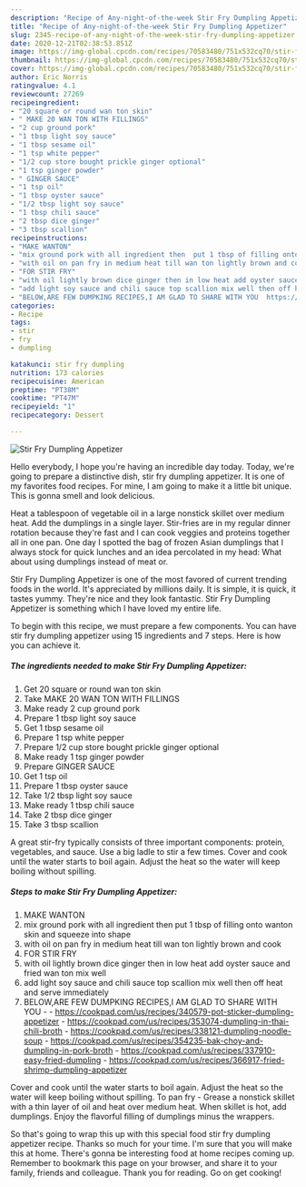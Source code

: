 ```yaml
---
description: "Recipe of Any-night-of-the-week Stir Fry Dumpling Appetizer"
title: "Recipe of Any-night-of-the-week Stir Fry Dumpling Appetizer"
slug: 2345-recipe-of-any-night-of-the-week-stir-fry-dumpling-appetizer
date: 2020-12-21T02:38:53.851Z
image: https://img-global.cpcdn.com/recipes/70583480/751x532cq70/stir-fry-dumpling-appetizer-recipe-main-photo.jpg
thumbnail: https://img-global.cpcdn.com/recipes/70583480/751x532cq70/stir-fry-dumpling-appetizer-recipe-main-photo.jpg
cover: https://img-global.cpcdn.com/recipes/70583480/751x532cq70/stir-fry-dumpling-appetizer-recipe-main-photo.jpg
author: Eric Norris
ratingvalue: 4.1
reviewcount: 27269
recipeingredient:
- "20 square or round wan ton skin"
- " MAKE 20 WAN TON WITH FILLINGS"
- "2 cup ground pork"
- "1 tbsp light soy sauce"
- "1 tbsp sesame oil"
- "1 tsp white pepper"
- "1/2 cup store bought prickle ginger optional"
- "1 tsp ginger powder"
- " GINGER SAUCE"
- "1 tsp oil"
- "1 tbsp oyster sauce"
- "1/2 tbsp light soy sauce"
- "1 tbsp chili sauce"
- "2 tbsp dice ginger"
- "3 tbsp scallion"
recipeinstructions:
- "MAKE WANTON"
- "mix ground pork with all ingredient then  put 1 tbsp of filling onto wanton skin and squeeze into shape"
- "with oil on pan fry in medium heat till wan ton lightly brown and cook"
- "FOR STIR FRY"
- "with oil lightly brown dice ginger then in low heat add oyster sauce and fried wan ton mix well"
- "add light soy sauce and chili sauce top scallion mix well then off heat and serve immediately"
- "BELOW,ARE FEW DUMPKING RECIPES,I AM GLAD TO SHARE WITH YOU  https://cookpad.com/us/recipes/340579-pot-sticker-dumpling-appetizer https://cookpad.com/us/recipes/353074-dumpling-in-thai-chili-broth https://cookpad.com/us/recipes/338121-dumpling-noodle-soup https://cookpad.com/us/recipes/354235-bak-choy-and-dumpling-in-pork-broth https://cookpad.com/us/recipes/337910-easy-fried-dumpling https://cookpad.com/us/recipes/366917-fried-shrimp-dumpling-appetizer"
categories:
- Recipe
tags:
- stir
- fry
- dumpling

katakunci: stir fry dumpling 
nutrition: 173 calories
recipecuisine: American
preptime: "PT38M"
cooktime: "PT47M"
recipeyield: "1"
recipecategory: Dessert

---
```



![Stir Fry Dumpling Appetizer](https://img-global.cpcdn.com/recipes/70583480/751x532cq70/stir-fry-dumpling-appetizer-recipe-main-photo.jpg)

Hello everybody, I hope you're having an incredible day today. Today, we're going to prepare a distinctive dish, stir fry dumpling appetizer. It is one of my favorites food recipes. For mine, I am going to make it a little bit unique. This is gonna smell and look delicious.

Heat a tablespoon of vegetable oil in a large nonstick skillet over medium heat. Add the dumplings in a single layer. Stir-fries are in my regular dinner rotation because they&#39;re fast and I can cook veggies and proteins together all in one pan. One day I spotted the bag of frozen Asian dumplings that I always stock for quick lunches and an idea percolated in my head: What about using dumplings instead of meat or.

Stir Fry Dumpling Appetizer is one of the most favored of current trending foods in the world. It's appreciated by millions daily. It is simple, it is quick, it tastes yummy. They're nice and they look fantastic. Stir Fry Dumpling Appetizer is something which I have loved my entire life.


To begin with this recipe, we must prepare a few components. You can have stir fry dumpling appetizer using 15 ingredients and 7 steps. Here is how you can achieve it.

<!--inarticleads1-->

##### The ingredients needed to make Stir Fry Dumpling Appetizer:

1. Get 20 square or round wan ton skin
1. Take  MAKE 20 WAN TON WITH FILLINGS
1. Make ready 2 cup ground pork
1. Prepare 1 tbsp light soy sauce
1. Get 1 tbsp sesame oil
1. Prepare 1 tsp white pepper
1. Prepare 1/2 cup store bought prickle ginger optional
1. Make ready 1 tsp ginger powder
1. Prepare  GINGER SAUCE
1. Get 1 tsp oil
1. Prepare 1 tbsp oyster sauce
1. Take 1/2 tbsp light soy sauce
1. Make ready 1 tbsp chili sauce
1. Take 2 tbsp dice ginger
1. Take 3 tbsp scallion


A great stir-fry typically consists of three important components: protein, vegetables, and sauce. Use a big ladle to stir a few times. Cover and cook until the water starts to boil again. Adjust the heat so the water will keep boiling without spilling. 

<!--inarticleads2-->

##### Steps to make Stir Fry Dumpling Appetizer:

1. MAKE WANTON
1. mix ground pork with all ingredient then  put 1 tbsp of filling onto wanton skin and squeeze into shape
1. with oil on pan fry in medium heat till wan ton lightly brown and cook
1. FOR STIR FRY
1. with oil lightly brown dice ginger then in low heat add oyster sauce and fried wan ton mix well
1. add light soy sauce and chili sauce top scallion mix well then off heat and serve immediately
1. BELOW,ARE FEW DUMPKING RECIPES,I AM GLAD TO SHARE WITH YOU -  - https://cookpad.com/us/recipes/340579-pot-sticker-dumpling-appetizer - https://cookpad.com/us/recipes/353074-dumpling-in-thai-chili-broth - https://cookpad.com/us/recipes/338121-dumpling-noodle-soup - https://cookpad.com/us/recipes/354235-bak-choy-and-dumpling-in-pork-broth - https://cookpad.com/us/recipes/337910-easy-fried-dumpling - https://cookpad.com/us/recipes/366917-fried-shrimp-dumpling-appetizer


Cover and cook until the water starts to boil again. Adjust the heat so the water will keep boiling without spilling. To pan fry - Grease a nonstick skillet with a thin layer of oil and heat over medium heat. When skillet is hot, add dumplings. Enjoy the flavorful filling of dumplings minus the wrappers. 

So that's going to wrap this up with this special food stir fry dumpling appetizer recipe. Thanks so much for your time. I'm sure that you will make this at home. There's gonna be interesting food at home recipes coming up. Remember to bookmark this page on your browser, and share it to your family, friends and colleague. Thank you for reading. Go on get cooking!
